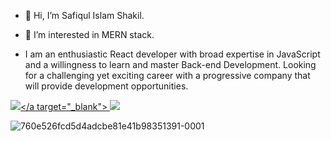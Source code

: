 - 👋 Hi, I’m Safiqul Islam Shakil.
- 👀 I’m interested in MERN stack.

- I am an enthusiastic React developer with broad expertise in JavaScript and a willingness to
  learn and master Back-end Development. Looking for a challenging yet exciting career with
  a progressive company that will provide development opportunities.
  
<a target="_blank" href="https://www.hackerrank.com/mdsh540"><img src="https://img.shields.io/badge/-Hackerrank-2EC866?style=for-the-badge&logo=HackerRank&logoColor=white" /></a target="_blank">  <a href="https://www.linkedin.com/in/safiqul/"><img src="https://img.shields.io/badge/LinkedIn-0077B5?style=for-the-badge&logo=linkedin&logoColor=white" /></a>
  
<!---
shakilibn/shakilibn is a ✨ special ✨ repository because its `README.md` (this file) appears on your GitHub profile.
You can click the Preview link to take a look at your changes.
--->
![760e526fcd5d4adcbe81e41b98351391-0001](https://user-images.githubusercontent.com/76778643/128609712-569c42d8-df1a-4fa6-ae9b-fb5df6ce675d.jpg)
